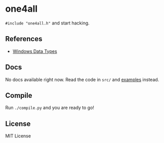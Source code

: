 # one4all

`#include "one4all.h"` and start hacking.

## References

- [Windows Data Types](https://docs.microsoft.com/en-us/windows/desktop/winprog/windows-data-types)

## Docs

No docs available right now. Read the code in `src/` and [examples](samples) instead.

## Compile

Run `./compile.py` and you are ready to go!

## License

MIT License
